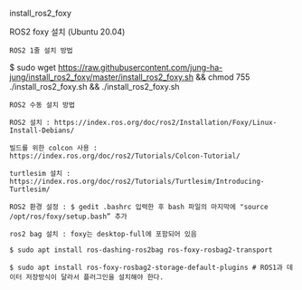 install_ros2_foxy

ROS2 foxy 설치 (Ubuntu 20.04)

    ROS2 1줄 설치 방법

$ sudo wget https://raw.githubusercontent.com/jung-ha-jung/install_ros2_foxy/master/install_ros2_foxy.sh && chmod 755 ./install_ros2_foxy.sh && ./install_ros2_foxy.sh

    ROS2 수동 설치 방법

    ROS2 설치 : https://index.ros.org/doc/ros2/Installation/Foxy/Linux-Install-Debians/

    빌드를 위한 colcon 사용 : https://index.ros.org/doc/ros2/Tutorials/Colcon-Tutorial/

    turtlesim 설치 : https://index.ros.org/doc/ros2/Tutorials/Turtlesim/Introducing-Turtlesim/

    ROS2 환경 설정 : $ gedit .bashrc 입력한 후 bash 파일의 마지막에 "source /opt/ros/foxy/setup.bash” 추가

    ros2 bag 설치 : foxy는 desktop-full에 포함되어 있음

    $ sudo apt install ros-dashing-ros2bag ros-foxy-rosbag2-transport

    $ sudo apt install ros-foxy-rosbag2-storage-default-plugins # ROS1과 데이터 저장방식이 달라서 플러그인을 설치해야 한다.


